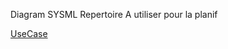 Diagram SYSML Repertoire
A utiliser pour la planif

[UseCase](https://app.diagrams.net/#HToGen49%2FHippodrome%2Fmain%2FSYSML%2FDiagramme%20sans%20nom.drawio#%7B%22pageId%22%3A%22929967ad-93f9-6ef4-fab6-5d389245f69c%22%7D)
